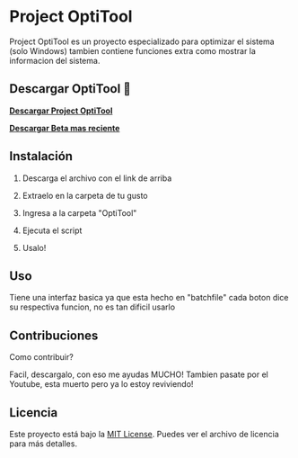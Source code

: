 # Project OptiTool

Project OptiTool es un proyecto especializado para optimizar el sistema (solo Windows) tambien contiene
funciones extra como mostrar la informacion del sistema.

## Descargar OptiTool 🚀

[**Descargar Project OptiTool**](https://github.com/OptiStudioXD/OptiTool/releases/download/2.9/Optitool.v2.99.3.-.OptiStudio.zip)

[**Descargar Beta mas reciente**](https://github.com/OptiStudioXD/OptiTool/releases/download/3.0-lastbeta/OptiTool.v3.0Beta3.zip)

## Instalación

1. Descarga el archivo con el link de arriba

2. Extraelo en la carpeta de tu gusto

3. Ingresa a la carpeta "OptiTool"

4. Ejecuta el script

5. Usalo!

## Uso

Tiene una interfaz basica ya que esta hecho en "batchfile" cada boton
dice su respectiva funcion, no es tan dificil usarlo

## Contribuciones

Como contribuir?

Facil, descargalo, con eso me ayudas MUCHO!
Tambien pasate por el Youtube, esta muerto pero ya lo estoy reviviendo!

## Licencia

Este proyecto está bajo la [MIT License](LICENSE). Puedes ver el archivo de licencia para más detalles.
